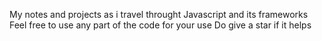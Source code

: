 My notes and projects as i travel throught Javascript and its frameworks
Feel free to use any part of the code for your use
Do give a star if it helps

